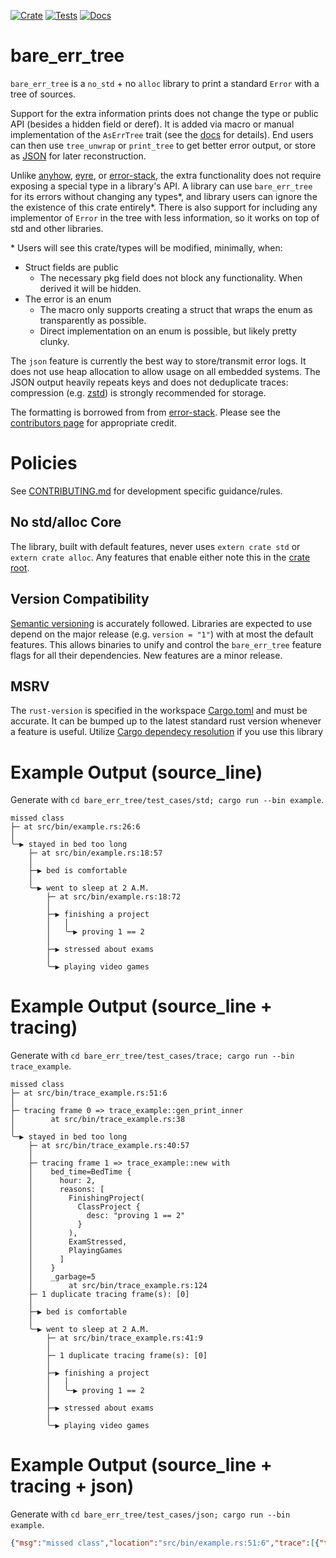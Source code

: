 [![Crate][CrateStatus]][Crate]
[![Tests][TestsStatus]][Tests]
[![Docs][PagesStatus]][Docs]

# bare\_err\_tree
`bare_err_tree` is a `no_std` + no `alloc` library to print a standard `Error` with a tree of sources.

Support for the extra information prints does not change the type or public API (besides a hidden field or deref).
It is added via macro or manual implementation of the `AsErrTree` trait (see
the [docs][Docs] for details).
End users can then use `tree_unwrap` or `print_tree` to get better error output,
or store as [JSON][JSON] for later reconstruction.

Unlike [anyhow][Anyhow], [eyre][Eyre], or [error-stack][ErrorStack], the extra
functionality does not require exposing a special type in a library's API.
A library can use `bare_err_tree` for its errors without changing any types\*,
and library users can ignore the the existence of this crate entirely\*. There is
also support for including any implementor of `Error` in the tree with less
information, so it works on top of std and other libraries.

\* Users will see this crate/types will be modified, minimally, when:
* Struct fields are public
    * The necessary pkg field does not block any functionality. When derived it will be hidden.
* The error is an enum
    * The macro only supports creating a struct that wraps the enum as transparently as possible.
    * Direct implementation on an enum is possible, but likely pretty clunky.

The `json` feature is currently the best way to store/transmit error logs.
It does not use heap allocation to allow usage on all embedded systems.
The JSON output heavily repeats keys and does not deduplicate traces: compression
(e.g. [zstd][zstd-rs]) is strongly recommended for storage.

The formatting is borrowed from from [error-stack][ErrorStack].
Please see the [contributors page](https://github.com/hashintel/hash/graphs/contributors) for appropriate credit.

# Policies
See [CONTRIBUTING.md][Contributing] for development specific guidance/rules.

## No std/alloc Core
The library, built with default features, never uses `extern crate std` or `extern crate alloc`.
Any features that enable either note this in the [crate root][clib].

## Version Compatibility
[Semantic versioning][semver] is accurately followed.
Libraries are expected to use depend on the major release (e.g. `version = "1"`)
with at most the default features.
This allows binaries to unify and control the `bare_err_tree` feature flags for
all their dependencies.
New features are a minor release.

## MSRV
The `rust-version` is specified in the workspace [Cargo.toml][ctoml] and must be accurate. It can be bumped up to the latest standard rust version whenever a feature is useful. Utilize [Cargo dependecy resolution][cdeps] if you use this library

# Example Output (source\_line)
Generate with `cd bare_err_tree/test_cases/std; cargo run --bin example`.
```
missed class
├─ at src/bin/example.rs:26:6
│
╰─▶ stayed in bed too long
    ├─ at src/bin/example.rs:18:57
    │
    ├─▶ bed is comfortable
    │
    ╰─▶ went to sleep at 2 A.M.
        ├─ at src/bin/example.rs:18:72
        │
        ├─▶ finishing a project
        │   │
        │   ╰─▶ proving 1 == 2
        │
        ├─▶ stressed about exams
        │
        ╰─▶ playing video games
```

# Example Output (source\_line + tracing)
Generate with `cd bare_err_tree/test_cases/trace; cargo run --bin trace_example`.
```
missed class
├─ at src/bin/trace_example.rs:51:6
│
├─ tracing frame 0 => trace_example::gen_print_inner
│        at src/bin/trace_example.rs:38
│
╰─▶ stayed in bed too long
    ├─ at src/bin/trace_example.rs:40:57
    │
    ├─ tracing frame 1 => trace_example::new with
    │    bed_time=BedTime {
    │      hour: 2,
    │      reasons: [
    │        FinishingProject(
    │          ClassProject {
    │            desc: "proving 1 == 2"
    │          }
    │        ),
    │        ExamStressed,
    │        PlayingGames
    │      ]
    │    }
    │    _garbage=5
    │        at src/bin/trace_example.rs:124
    ├─ 1 duplicate tracing frame(s): [0]
    │
    ├─▶ bed is comfortable
    │
    ╰─▶ went to sleep at 2 A.M.
        ├─ at src/bin/trace_example.rs:41:9
        │
        ├─ 1 duplicate tracing frame(s): [0]
        │
        ├─▶ finishing a project
        │   │
        │   ╰─▶ proving 1 == 2
        │
        ├─▶ stressed about exams
        │
        ╰─▶ playing video games
```

# Example Output (source\_line + tracing + json)
Generate with `cd bare_err_tree/test_cases/json; cargo run --bin example`.
```json
{"msg":"missed class","location":"src/bin/example.rs:51:6","trace":[{"target":"example","name":"gen_print_inner","fields":"","source_loc":["file":"src/bin/example.rs","line":38]}],"sources":[{"msg":"stayed in bed too long","location":"src/bin/example.rs:40:57","trace":[{"target":"example","name":"new","fields":"bed_time=BedTime { hour: 2, reasons: [FinishingProject(ClassProject { desc: \"proving 1 == 2\" }), ExamStressed, PlayingGames] } _garbage=5","source_loc":["file":"src/bin/example.rs","line":124]},{"target":"example","name":"gen_print_inner","fields":"","source_loc":["file":"src/bin/example.rs","line":38]}],"sources":[{"msg":"bed is comfortable"},{"msg":"went to sleep at 2 A.M.","location":"src/bin/example.rs:41:9","trace":[{"target":"example","name":"gen_print_inner","fields":"","source_loc":["file":"src/bin/example.rs","line":38]}],"sources":[{"msg":"finishing a project","sources":[{"msg":"proving 1 == 2"}]},{"msg":"stressed about exams"},{"msg":"playing video games"}]}]}]}
```

[CrateStatus]: https://img.shields.io/crates/v/bare_err_tree.svg
[Crate]: https://crates.io/crates/bare_err_tree
[TestsStatus]: https://github.com/Bennett-Petzold/bare_err_tree/actions/workflows/all-tests.yml/badge.svg?branch=main
[Tests]: https://github.com/Bennett-Petzold/bare_err_tree/actions/workflows/all-tests.yml
[PagesStatus]: https://github.com/Bennett-Petzold/bare_err_tree/actions/workflows/pages.yml/badge.svg?branch=main
[Docs]: https://bennett-petzold.github.io/bare_err_tree/docs/bare_err_tree/
[Coverage]: https://bennett-petzold.github.io/bare_err_tree/coverage/badge.svg
[CoveragePages]: https://bennett-petzold.github.io/bare_err_tree/coverage/

[Contributing]: CONTRIBUTING.md
[ctoml]: Cargo.toml
[cdeps]: https://doc.rust-lang.org/cargo/reference/resolver.html
[clib]: bare_err_tree/src/lib.rs
[semver]: https://semver.org/

[ErrorStack]: https://crates.io/crates/error-stack
[Eyre]: https://crates.io/crates/eyre
[Anyhow]: https://crates.io/crates/anyhow

[zstd-rs]: https://crates.io/crates/zstd
[JSON]: https://www.json.org/json-en.html
